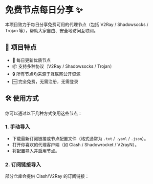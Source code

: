 # 免费节点每日分享 ✨

本项目致力于每日分享免费可用的代理节点（包括 V2Ray / Shadowsocks / Trojan 等），帮助大家自由、安全地访问互联网。

## 📌 项目特点

- 🚀 每日更新优质节点
- 📦 支持多种协议（V2Ray / Shadowsocks / Trojan）
- 🔒 所有节点均来源于互联网公开资源
- 🆓 完全免费，无需注册，无需登录

## 🛠 使用方式

你可以通过以下几种方式使用这些节点：

### 1. 手动导入

- 下载最新订阅链接或节点配置文件（格式通常为 `.txt` / `.yaml` / `.json`）。
- 打开你喜欢的代理客户端（如 Clash / Shadowrocket / V2rayN）。
- 将配置导入并启用节点。

### 2. 订阅链接导入

部分仓库会提供 Clash/V2Ray 的订阅链接：


